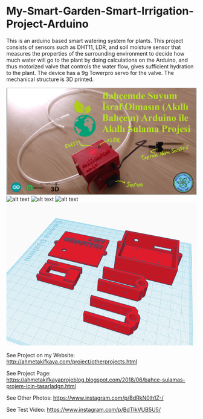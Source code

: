 # My-Smart-Garden-Smart-Irrigation-Project-Arduino

This is an arduino based smart watering system for plants. This project consists of sensors such as DHT11, LDR, and soil moisture sensor that measures the properties of the surrounding environment to decide how much water will go to the plant by doing calculations on the Arduino, and thus motorized valve that controls the water flow, gives sufficient hydration to the plant. The device has a 9g Towerpro servo for the valve. The mechanical structure is 3D printed.

![alt text](https://github.com/ahmetakif/My-Smart-Garden-Smart-Irrigation-Project-Arduino/blob/master/IMAGES/garden.png?raw=true)
![alt text](https://github.com/ahmetakif/My-Smart-Garden-Smart-Irrigation-Project-Arduino/blob/master/IMAGES/2.jpg?raw=true)
![alt text](https://github.com/ahmetakif/My-Smart-Garden-Smart-Irrigation-Project-Arduino/blob/master/IMAGES/3.png?raw=true)
![alt text](https://github.com/ahmetakif/My-Smart-Garden-Smart-Irrigation-Project-Arduino/blob/master/IMAGES/4.jpg?raw=true)
![alt text](https://github.com/ahmetakif/My-Smart-Garden-Smart-Irrigation-Project-Arduino/blob/master/IMAGES/5.PNG?raw=true)


See Project on my Website: http://ahmetakifkaya.com/project/otherprojects.html

See Project Page: https://ahmetakifkayaprojeblog.blogspot.com/2018/06/bahce-sulamas-projem-icin-tasarladgn.html

See Other Photos: https://www.instagram.com/p/BdRkN0lh1Z-/

See Test Video: https://www.instagram.com/p/BdTIkVUB5U5/

